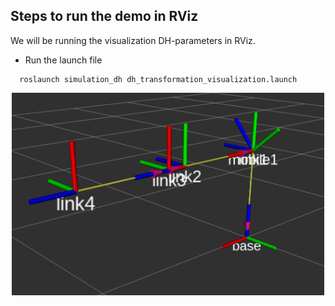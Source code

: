 ## Steps to run the demo in RViz 
We will be running the visualization DH-parameters in RViz.

*  Run the launch file
```
  roslaunch simulation_dh dh_transformation_visualization.launch    
```

<p align="center">
  <img src="../assets/simulation_dh.png" width="500"/>
</p>